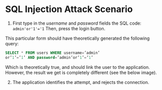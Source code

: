 # SQL Injection Attack Scenario

1. First type in the *username* and *password* fields the SQL code: ```admin'or'1'='1``` Then, press the login button.

This particular form should have theoretically generated the following query:

````sql
SELECT * FROM users WHERE username=’admin’
or’1’=’1’ AND password=’admin’or’1’=’1’
````

Which is theoretically true, and should link the user to the application. However, the result we get is completely different (see the below image).

2. The application identifies the attempt, and rejects the connection.
